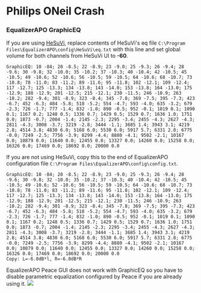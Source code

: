 # Philips ONeil Crash
### EqualizerAPO GraphicEQ
If you are using [HeSuVi](https://sourceforge.net/projects/hesuvi/), replace contents of HeSuVi's eq file `C:\Program Files\EqualizerAPO\config\HeSuVi\eq.txt` with this line and set global volume for both channels from HeSuVi UI to **-60**.
```
GraphicEQ: 10 -84; 20 -8.5; 22 -8.9; 23 -9.0; 25 -9.3; 26 -9.4; 28 -9.6; 30 -9.8; 32 -10.0; 35 -10.2; 37 -10.3; 40 -10.4; 42 -10.5; 45 -10.5; 49 -10.6; 52 -10.6; 56 -10.5; 59 -10.5; 64 -10.6; 68 -10.7; 73 -10.8; 78 -11.0; 83 -11.2; 89 -11.6; 95 -11.8; 102 -12.1; 109 -12.4; 117 -12.7; 125 -13.3; 134 -13.8; 143 -14.0; 153 -13.8; 164 -13.0; 175 -12.9; 188 -12.9; 201 -12.5; 215 -12.1; 230 -11.5; 246 -10.9; 263 -10.2; 282 -9.4; 301 -8.9; 323 -8.4; 345 -7.8; 369 -7.5; 395 -7.3; 423 -6.7; 452 -6.3; 484 -5.8; 518 -5.2; 554 -4.7; 593 -4.0; 635 -3.2; 679 -2.3; 726 -1.7; 777 -1.4; 832 -1.0; 890 -0.5; 952 -0.1; 1019 0.1; 1090 0.1; 1167 0.2; 1248 0.5; 1336 0.7; 1429 0.5; 1529 0.7; 1636 1.0; 1751 0.0; 1873 -0.7; 2004 -1.4; 2145 -2.3; 2295 -3.4; 2455 -4.3; 2627 -4.3; 2811 -4.3; 3008 -3.7; 3219 -2.8; 3444 -1.1; 3685 1.4; 3943 3.1; 4219 2.8; 4514 3.8; 4830 6.0; 5168 6.0; 5530 6.0; 5917 5.7; 6331 2.8; 6775 -0.0; 7249 -2.5; 7756 -3.9; 8299 -4.4; 8880 -4.1; 9502 -2.1; 10167 0.0; 10879 0.0; 11640 0.0; 12455 0.0; 13327 0.0; 14260 0.0; 15258 0.0; 16326 0.0; 17469 0.0; 18692 0.0; 20000 0.0
```
If you are not using HeSuVi, copy this to the end of EqualizerAPO configuration file `C:\Program Files\EqualizerAPO\config\config.txt`.
```
GraphicEQ: 10 -84; 20 -8.5; 22 -8.9; 23 -9.0; 25 -9.3; 26 -9.4; 28 -9.6; 30 -9.8; 32 -10.0; 35 -10.2; 37 -10.3; 40 -10.4; 42 -10.5; 45 -10.5; 49 -10.6; 52 -10.6; 56 -10.5; 59 -10.5; 64 -10.6; 68 -10.7; 73 -10.8; 78 -11.0; 83 -11.2; 89 -11.6; 95 -11.8; 102 -12.1; 109 -12.4; 117 -12.7; 125 -13.3; 134 -13.8; 143 -14.0; 153 -13.8; 164 -13.0; 175 -12.9; 188 -12.9; 201 -12.5; 215 -12.1; 230 -11.5; 246 -10.9; 263 -10.2; 282 -9.4; 301 -8.9; 323 -8.4; 345 -7.8; 369 -7.5; 395 -7.3; 423 -6.7; 452 -6.3; 484 -5.8; 518 -5.2; 554 -4.7; 593 -4.0; 635 -3.2; 679 -2.3; 726 -1.7; 777 -1.4; 832 -1.0; 890 -0.5; 952 -0.1; 1019 0.1; 1090 0.1; 1167 0.2; 1248 0.5; 1336 0.7; 1429 0.5; 1529 0.7; 1636 1.0; 1751 0.0; 1873 -0.7; 2004 -1.4; 2145 -2.3; 2295 -3.4; 2455 -4.3; 2627 -4.3; 2811 -4.3; 3008 -3.7; 3219 -2.8; 3444 -1.1; 3685 1.4; 3943 3.1; 4219 2.8; 4514 3.8; 4830 6.0; 5168 6.0; 5530 6.0; 5917 5.7; 6331 2.8; 6775 -0.0; 7249 -2.5; 7756 -3.9; 8299 -4.4; 8880 -4.1; 9502 -2.1; 10167 0.0; 10879 0.0; 11640 0.0; 12455 0.0; 13327 0.0; 14260 0.0; 15258 0.0; 16326 0.0; 17469 0.0; 18692 0.0; 20000 0.0
Copy: L=-6.0dB*l, R=-6.0dB*R
```
EqualizerAPO Peace GUI does not work with GraphicEQ so you have to disable parametric equalization configured by Peace if you are already using it.
![](https://raw.githubusercontent.com/jaakkopasanen/AutoEq/master/results/Headphone.com/innerfidelity/onear/Philips%20ONeil%20Crash/Philips%20ONeil%20Crash.png)
